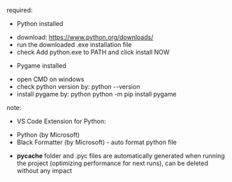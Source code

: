 required:
- Python installed
+ download: https://www.python.org/downloads/
+ run the downloaded .exe installation file
+ check Add python.exe to PATH and click install NOW

- Pygame installed
+ open CMD on windows
+ check python version by: python --version
+ install pygame by: python python -m pip install pygame

note:
- VS Code Extension for Python:
+ Python (by Microsoft)
+ Black Formatter (by Microsoft) - auto format python file

- __pycache__ folder and .pyc files are automatically generated when running the project (optimizing performance for next runs), can be deleted without any impact